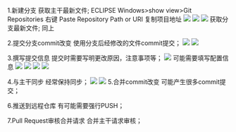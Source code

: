 1.新建分支
获取主干最新文件;
ECLIPSE Windows>show view>Git Repositories
右键 Paste Repository Path or URI
复制项目地址
![](https://gitcafe.com/volunteerAThome/volunteerAThome/raw/Develop/src/GIT/复制地址1.JPG)
![](https://gitcafe.com/volunteerAThome/volunteerAThome/raw/Develop/src/GIT/获取项目库2-1.JPG)
![](https://gitcafe.com/volunteerAThome/volunteerAThome/raw/Develop/src/GIT/获取项目库2.JPG)
获取分支最新文件;
同上

2.提交分支commit改变
使用分支后经修改的文件commit提交；
![](https://gitcafe.com/volunteerAThome/volunteerAThome/raw/Develop/src/GIT/提交commit修改3.JPG)
![](https://gitcafe.com/volunteerAThome/volunteerAThome/raw/Develop/src/GIT/提交commit修改3-1.png)

3.撰写提交信息
提交时需要写明更改原因，注意事项等；
![](https://gitcafe.com/volunteerAThome/volunteerAThome/raw/Develop/src/GIT/提交commit修改3-2.JPG)
可能需要填写配置信息
![](https://gitcafe.com/volunteerAThome/volunteerAThome/raw/Develop/src/GIT/提交commit修改3-3.JPG)
![](https://gitcafe.com/volunteerAThome/volunteerAThome/raw/Develop/src/GIT/提交commit修改3-4.JPG)
![](https://gitcafe.com/volunteerAThome/volunteerAThome/raw/Develop/src/GIT/提交commit修改3-5.JPG)
![](https://gitcafe.com/volunteerAThome/volunteerAThome/raw/Develop/src/GIT/提交commit修改3-6.JPG)

4.与主干同步
经常保持同步；
![](https://gitcafe.com/volunteerAThome/volunteerAThome/raw/master/src/GIT/保持同步1.png)
![](https://gitcafe.com/volunteerAThome/volunteerAThome/raw/master/src/GIT/保持同步2.png)
5.合并commit改变
可能产生很多commit提交；

6.推送到远程仓库
有可能需要强行PUSH；

7.Pull Request审核合并请求
合并主干请求审核；